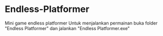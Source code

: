 # Endless-Platformer
Mini game endless platformer
Untuk menjalankan permainan buka folder "Endless Platformer" dan jalankan "Endless Platformer.exe"

